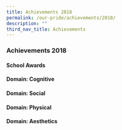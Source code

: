 ```yaml
---
title: Achievements 2018
permalink: /our-pride/achievements/2018/
description: ""
third_nav_title: Achievements
---
```

### **Achievements 2018**
#### **School Awards**
#### **Domain: Cognitive**
#### **Domain: Social**
#### **Domain: Physical**
#### **Domain: Aesthetics**